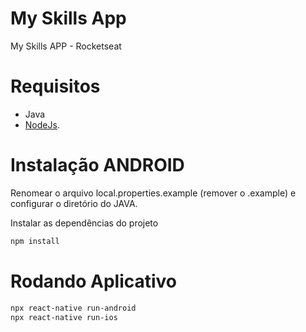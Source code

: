 # My Skills App
My Skills APP - Rocketseat


# Requisitos
- Java
- [NodeJs](https://nodejs.org/en/).

# Instalação ANDROID
Renomear o arquivo local.properties.example (remover o .example) e configurar o diretório do JAVA.

Instalar as dependências do projeto
```sh
npm install
```


# Rodando Aplicativo
```sh
npx react-native run-android
npx react-native run-ios
```
